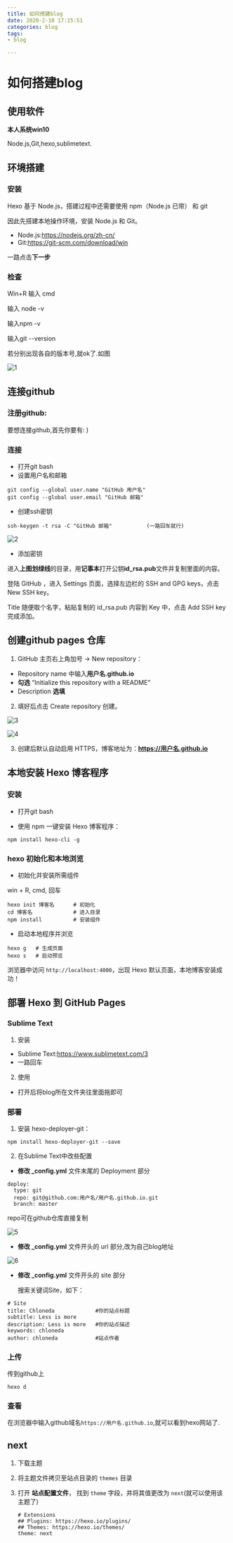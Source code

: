 ```yaml
---
title: 如何搭建blog
date: 2020-2-10 17:15:51
categories: blog
tags: 
- blog

---
```


# 如何搭建blog

## 使用软件

**本人系统win10**

Node.js,Git,hexo,sublimetext.

## 环境搭建

### 安装

Hexo 基于 Node.js，搭建过程中还需要使用 npm（Node.js 已带） 和 git

因此先搭建本地操作环境，安装 Node.js 和 Git。

- Node.js:https://nodejs.org/zh-cn/
- Git:https://git-scm.com/download/win

一路点击**下一步**

### 检查

Win+R 输入 cmd 

输入 node -v

输入npm -v

输入git --version 

若分别出现各自的版本号,就ok了.如图

![1](1.jpg)

## 连接github

### 注册github:

要想连接github,首先你要有: )

### 连接

- 打开git bash
- 设置用户名和邮箱

```
git config --global user.name "GitHub 用户名"
git config --global user.email "GitHub 邮箱"
```

- 创建ssh密钥

```
ssh-keygen -t rsa -C "GitHub 邮箱"           (一路回车就行)
```

![2](2.jpg)

- 添加密钥

进入**上图划绿线**的目录，用**记事本**打开公钥**id_rsa.pub**文件并复制里面的内容。

登陆 GitHub ，进入 Settings 页面，选择左边栏的 SSH and GPG keys，点击 New SSH key。

Title 随便取个名字，粘贴复制的 id_rsa.pub 内容到 Key 中，点击 Add SSH key 完成添加。

## 创建github pages 仓库

1. GitHub 主页右上角加号 -> New repository：

- Repository name 中输入**用户名.github.io**
- **勾选** “Initialize this repository with a README”
- Description **选填**

2. 填好后点击 Create repository 创建。

![3](3.jpg)

![4](4.jpg)

3. 创建后默认自动启用 HTTPS，博客地址为：**https://用户名.github.io**

## 本地安装 Hexo 博客程序

### 安装

- 打开git bash

- 使用 npm 一键安装 Hexo 博客程序：

```
npm install hexo-cli -g
```

### hexo 初始化和本地浏览

- 初始化并安装所需组件

win + R,     cmd,       回车

```
hexo init 博客名      # 初始化
cd 博客名             # 进入目录
npm install          # 安装组件
```

- 启动本地程序并浏览

```
hexo g   # 生成页面
hexo s   # 启动预览
```

浏览器中访问 `http://localhost:4000`，出现 Hexo 默认页面，本地博客安装成功！

## 部署 Hexo 到 GitHub Pages

### Sublime Text

1. 安装

-  Sublime Text:https://www.sublimetext.com/3
-  一路回车

2. 使用

- 打开后将blog所在文件夹往里面拖即可

### 部署

1. 安装 hexo-deployer-git：

```
npm install hexo-deployer-git --save
```

2. 在Sublime Text中改些配置

- **修改 _config.yml** 文件末尾的 Deployment 部分

```
deploy:
  type: git
  repo: git@github.com:用户名/用户名.github.io.git
  branch: master
```

repo可在github仓库直接复制

![5](5.jpg)

- **修改 _config.yml** 文件开头的 url 部分,改为自己blog地址

![6](6.jpg)

- **修改 _config.yml** 文件开头的 site 部分

  搜索关键词Site，如下：

```
# Site
title: Chloneda             #你的站点标题
subtitle: Less is more
description: Less is more   #你的站点描述
keywords: chloneda
author: chloneda            #站点作者
```



### 上传

传到github上

```
hexo d

```

### 查看

在浏览器中输入github域名`https://用户名.github.io`,就可以看到hexo网站了.



## next

1. 下载主题

2. 将主题文件拷贝至站点目录的 `themes` 目录

3. 打开 **站点配置文件**， 找到 `theme` 字段，并将其值更改为 `next`(就可以使用该主题了)

   ```
   # Extensions
   ## Plugins: https://hexo.io/plugins/
   ## Themes: https://hexo.io/themes/
   theme: next
   
   ```

   

